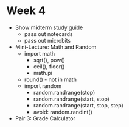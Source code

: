 # Week 4

- Show midterm study guide
  - pass out notecards
  - pass out microbits
- Mini-Lecture: Math and Random
  - import math
    - sqrt(), pow()
    - ceil(), floor()
    - math.pi
  - round() - not in math
  - import random
    - random.randrange(stop)
    - random.randrange(start, stop)
    - random.randrange(start, stop, step)
    - avoid: random.randint()
- Pair 3: Grade Calculator
